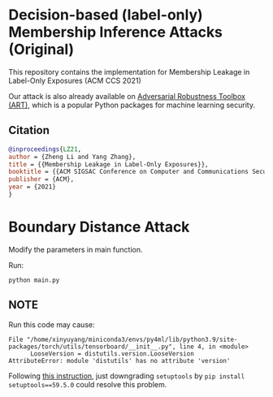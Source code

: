 # Decision-based (label-only) Membership Inference Attacks (Original)

This repository contains the implementation for Membership Leakage in Label-Only Exposures (ACM CCS 2021)

Our attack is also already available on [Adversarial Robustness Toolbox (ART)](https://adversarial-robustness-toolbox.readthedocs.io/en/latest/modules/attacks/inference/membership_inference.html#membership-inference-label-only-decision-boundary), which is a popular Python packages for machine learning security.

## Citation
```bibtex
@inproceedings{LZ21,
author = {Zheng Li and Yang Zhang},
title = {{Membership Leakage in Label-Only Exposures}},
booktitle = {{ACM SIGSAC Conference on Computer and Communications Security (CCS)}},
publisher = {ACM},
year = {2021}
}
```

# Boundary Distance Attack

Modify the parameters in main function.

Run:
```shell
python main.py
```

## NOTE

Run this code may cause:
```
File "/home/xinyuyang/miniconda3/envs/py4ml/lib/python3.9/site-packages/torch/utils/tensorboard/__init__.py", line 4, in <module>
      LooseVersion = distutils.version.LooseVersion
AttributeError: module 'distutils' has no attribute 'version'
```

Following [this instruction](https://github.com/pytorch/pytorch/issues/69894), just downgrading `setuptools` by `pip install setuptools==59.5.0` could resolve this problem.


